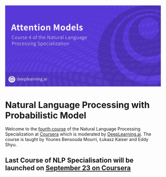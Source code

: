 ![](Images/banner.jpg)
# Natural Language Processing with Probabilistic Model
Welcome to the [fourth course](https://www.coursera.org/learn/attention-models-in-nlp) of the Natural Language Processing Specialization at [Coursera](https://www.coursera.org/specializations/natural-language-processing) which is moderated by [DeepLearning.ai](http://deeplearning.ai/). The course is taught by Younes Bensouda Mourri, Łukasz Kaiser and Eddy Shyu.


## Last Course of NLP Specialisation will be launched on <ins>**September 23 on [Coursera](https://www.coursera.org/learn/attention-models-in-nlp)**</ins>
